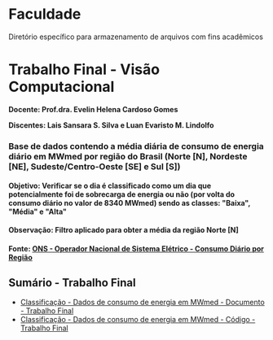 # Faculdade
Diretório específico para armazenamento de arquivos com fins acadêmicos

# Trabalho Final - Visão Computacional
**Docente: Prof.dra. Evelin Helena Cardoso Gomes**

**Discentes: Lais Sansara S. Silva e Luan Evaristo M. Lindolfo**

### Base de dados contendo a média diária de consumo de energia diário em MWmed por região do Brasil (Norte [N], Nordeste [NE], Sudeste/Centro-Oeste [SE] e Sul [S])
#### Objetivo: Verificar se o dia é classificado como um dia que potencialmente foi de sobrecarga de energia ou não (por volta do consumo diário no valor de 8340 MWmed) sendo as classes: "Baixa", "Média" e "Alta"
**Observação: Filtro aplicado para obter a média da região Norte [N]**

#### Fonte: [ONS - Operador Nacional de Sistema Elétrico - Consumo Diário por Região](https://dados.ons.org.br/dataset/carga-energia)



## Sumário - Trabalho Final
- [Classificação - Dados de consumo de energia em MWmed - Documento - Trabalho Final]()
- [Classificação - Dados de consumo de energia em MWmed - Código - Trabalho Final](/Energia_norte.ipynb)
